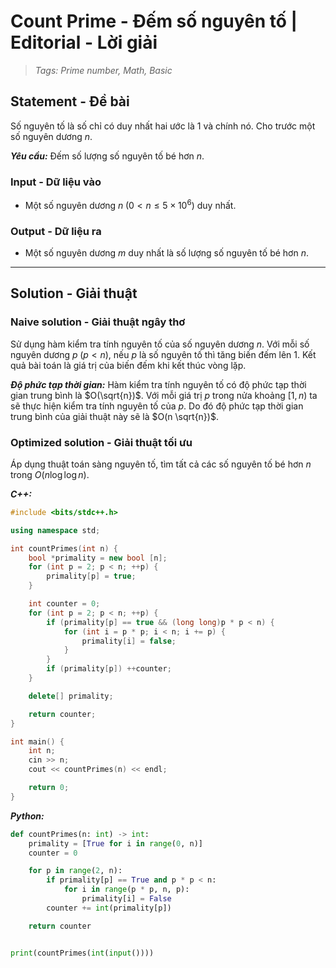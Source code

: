 
# Count Prime - Đếm số nguyên tố | Editorial - Lời giải

> *Tags: Prime number, Math, Basic*

## Statement - Đề bài

Số nguyên tố là số chỉ có duy nhất hai ước là $1$ và chính nó. Cho trước một số nguyên dương $n$.

***Yêu cầu:*** Đếm số lượng số nguyên tố bé hơn $n$.

### Input - Dữ liệu vào

- Một số nguyên dương $n \; (0 < n \le 5 \times 10^6)$ duy nhất.

### Output - Dữ liệu ra

- Một số nguyên dương $m$ duy nhất là số lượng số nguyên tố bé hơn $n$.

---

## Solution - Giải thuật

### Naive solution - Giải thuật ngây thơ

Sử dụng hàm kiểm tra tính nguyên tố của số nguyên dương $n$. Với mỗi số nguyên dương $p \; (p < n)$, nếu $p$ là số nguyên tố thì tăng biến đếm lên $1$. Kết quả bài toán là giá trị của biến đếm khi kết thúc vòng lặp.

***Độ phức tạp thời gian:*** Hàm kiểm tra tính nguyên tố có độ phức tạp thời gian trung bình là $O(\sqrt{n})$. Với mỗi giá trị $p$ trong nửa khoảng $[1, n)$ ta sẽ thực hiện kiểm tra tính nguyên tố của $p$. Do đó độ phức tạp thời gian trung bình của giải thuật này sẽ là $O(n \sqrt{n})$.

### Optimized solution - Giải thuật tối ưu

Áp dụng thuật toán sàng nguyên tố, tìm tất cả các số nguyên tố bé hơn $n$ trong $O(n \log \log n)$.

***C++:***

```cpp
#include <bits/stdc++.h>

using namespace std;

int countPrimes(int n) {
    bool *primality = new bool [n];
    for (int p = 2; p < n; ++p) {
        primality[p] = true;
    }

    int counter = 0;
    for (int p = 2; p < n; ++p) {
        if (primality[p] == true && (long long)p * p < n) {
            for (int i = p * p; i < n; i += p) {
                primality[i] = false;
            }
        }
        if (primality[p]) ++counter;
    }

    delete[] primality;

    return counter;
}

int main() {
    int n;
    cin >> n;
    cout << countPrimes(n) << endl;

    return 0;
}
```

***Python:***

```py
def countPrimes(n: int) -> int:
    primality = [True for i in range(0, n)]
    counter = 0

    for p in range(2, n):
        if primality[p] == True and p * p < n:
            for i in range(p * p, n, p):
                primality[i] = False
        counter += int(primality[p])

    return counter


print(countPrimes(int(input())))
```